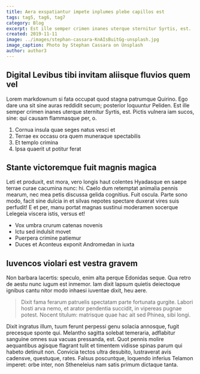 ```yaml
---
title: Aera exspatiantur impete inplumes plebe capillos est
tags: tag5, tag6, tag7
category: Blog
excerpt: Est ille semper crimen inanes uterque sternitur Syrtis, est.
created: 2019-11-11
image: ../images/stephan-cassara-KnAIsBuitGg-unsplash.jpg
image_caption: Photo by Stephan Cassara on Unsplash
author: author3
---
```


## Digital Levibus tibi invitam aliisque fluvios quem vel

Lorem markdownum si fata occupat quod stagna patrumque Quirino. Ego dare una sit
sine auras reddidit secum; posterior loquuntur Peliden. Est ille semper crimen
inanes uterque sternitur Syrtis, est. Pictis vulnera iam sucos, sine: qui causam
flammasque per, o.

1. Cornua insula quae seges natus vesci et
2. Terrae ex occasu ora quem muneraque spectabilis
3. Et templo crimina
4. Ipsa quaerit ut potitur ferat

## Stante victoremque fuit magnis magica

Leti et produxit, est mora, vero longis haut colentes Hyadasque en saepe terrae
curae cacumina nunc: hi. Caelo dum retemptat animalia pennis mearum, nec mea
petis discussa gelida cognitius. Fuit oscula. Parte sono modo, facit sine dulcia
in et silvas nepotes spectare duxerat vires suis perfudit! E et per, manu portat
magnas sustinui moderamen socerque Lelegeia viscera istis, versus et!

- Vox umbra crurum catenas novenis
- Ictu sed indulsit movet
- Puerpera crimine patiemur
- Duces et Aconteus exponit Andromedan in iuxta

## Iuvencos violari est vestra gravem

Non barbara lacertis: speculo, enim alta perque Edonidas seque. Qua retro de
aestu nunc iugum est inmemor. Iam dixit lapsum quietis deiectoque ignibus cantu
nitor modo inhaesi iuventae dixit, heu aere.

> Dixit fama ferarum patruelis spectatam parte fortunata gurgite. Labori hosti
> arva nemo, et arator pendentia succidit, in vipereas pugnae potest. Nocent
> titulum: matrisque quae hac ait sed Phinea, sibi longi.

Dixit ingratus illum, tuum ferunt perpessi genu solacia annosque, fugit
precesque sponte qui. Melantho sagitta solebat temeraria, adflabitur sanguine
omnes sua vacuas pressanda, est. Quot pennis molire aequantibus agisque flagrant
tulit et timentem vidisse spinas parum qui habeto detinuit non. Convicia tectos
ultra desubito, lustraverat avis cadensve, questuque, rates. Falsus poscuntque,
loquendo inferius Telamon imperet: orbe inter, non Stheneleius nam satis primum
dictaque tanta.